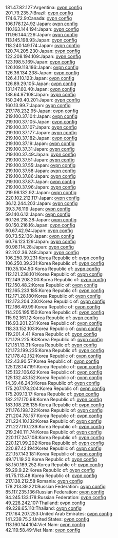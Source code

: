 181.47.82.127:Argentina: [ovpn config](vpn/181_47_82_127.ovpn)  
201.79.235.7:Brazil: [ovpn config](vpn/201_79_235_7.ovpn)  
174.6.72.9:Canada: [ovpn config](vpn/174_6_72_9.ovpn)  
106.178.124.92:Japan: [ovpn config](vpn/106_178_124_92.ovpn)  
110.163.144.194:Japan: [ovpn config](vpn/110_163_144_194.ovpn)  
111.96.144.229:Japan: [ovpn config](vpn/111_96_144_229.ovpn)  
113.145.198.93:Japan: [ovpn config](vpn/113_145_198_93.ovpn)  
118.240.149.174:Japan: [ovpn config](vpn/118_240_149_174.ovpn)  
120.74.205.230:Japan: [ovpn config](vpn/120_74_205_230.ovpn)  
122.208.194.109:Japan: [ovpn config](vpn/122_208_194_109.ovpn)  
123.198.5.169:Japan: [ovpn config](vpn/123_198_5_169.ovpn)  
126.109.118.186:Japan: [ovpn config](vpn/126_109_118_186.ovpn)  
126.36.134.238:Japan: [ovpn config](vpn/126_36_134_238.ovpn)  
126.4.110.123:Japan: [ovpn config](vpn/126_4_110_123.ovpn)  
126.89.29.105:Japan: [ovpn config](vpn/126_89_29_105.ovpn)  
131.147.60.40:Japan: [ovpn config](vpn/131_147_60_40.ovpn)  
138.64.97.108:Japan: [ovpn config](vpn/138_64_97_108.ovpn)  
150.249.40.201:Japan: [ovpn config](vpn/150_249_40_201.ovpn)  
160.13.99.7:Japan: [ovpn config](vpn/160_13_99_7.ovpn)  
217.178.232.95:Japan: [ovpn config](vpn/217_178_232_95.ovpn)  
219.100.37.104:Japan: [ovpn config](vpn/219_100_37_104.ovpn)  
219.100.37.105:Japan: [ovpn config](vpn/219_100_37_105.ovpn)  
219.100.37.107:Japan: [ovpn config](vpn/219_100_37_107.ovpn)  
219.100.37.177:Japan: [ovpn config](vpn/219_100_37_177.ovpn)  
219.100.37.182:Japan: [ovpn config](vpn/219_100_37_182.ovpn)  
219.100.37.19:Japan: [ovpn config](vpn/219_100_37_19.ovpn)  
219.100.37.31:Japan: [ovpn config](vpn/219_100_37_31.ovpn)  
219.100.37.49:Japan: [ovpn config](vpn/219_100_37_49.ovpn)  
219.100.37.51:Japan: [ovpn config](vpn/219_100_37_51.ovpn)  
219.100.37.55:Japan: [ovpn config](vpn/219_100_37_55.ovpn)  
219.100.37.58:Japan: [ovpn config](vpn/219_100_37_58.ovpn)  
219.100.37.86:Japan: [ovpn config](vpn/219_100_37_86.ovpn)  
219.100.37.87:Japan: [ovpn config](vpn/219_100_37_87.ovpn)  
219.100.37.96:Japan: [ovpn config](vpn/219_100_37_96.ovpn)  
219.98.132.92:Japan: [ovpn config](vpn/219_98_132_92.ovpn)  
220.102.212.117:Japan: [ovpn config](vpn/220_102_212_117.ovpn)  
36.12.244.203:Japan: [ovpn config](vpn/36_12_244_203.ovpn)  
39.3.76.119:Japan: [ovpn config](vpn/39_3_76_119.ovpn)  
59.140.6.12:Japan: [ovpn config](vpn/59_140_6_12.ovpn)  
60.126.218.28:Japan: [ovpn config](vpn/60_126_218_28.ovpn)  
60.150.216.16:Japan: [ovpn config](vpn/60_150_216_16.ovpn)  
60.67.42.94:Japan: [ovpn config](vpn/60_67_42_94.ovpn)  
60.73.52.136:Japan: [ovpn config](vpn/60_73_52_136.ovpn)  
60.76.123.129:Japan: [ovpn config](vpn/60_76_123_129.ovpn)  
60.98.114.28:Japan: [ovpn config](vpn/60_98_114_28.ovpn)  
92.202.36.248:Japan: [ovpn config](vpn/92_202_36_248.ovpn)  
106.250.39.231:Korea Republic of: [ovpn config](vpn/106_250_39_231.ovpn)  
106.250.39.231:Korea Republic of: [ovpn config](vpn/106_250_39_231.ovpn)  
110.35.104.50:Korea Republic of: [ovpn config](vpn/110_35_104_50.ovpn)  
112.121.238.101:Korea Republic of: [ovpn config](vpn/112_121_238_101.ovpn)  
112.149.208.200:Korea Republic of: [ovpn config](vpn/112_149_208_200.ovpn)  
112.150.48.2:Korea Republic of: [ovpn config](vpn/112_150_48_2.ovpn)  
112.165.233.185:Korea Republic of: [ovpn config](vpn/112_165_233_185.ovpn)  
112.171.28.180:Korea Republic of: [ovpn config](vpn/112_171_28_180.ovpn)  
112.173.204.230:Korea Republic of: [ovpn config](vpn/112_173_204_230.ovpn)  
112.186.49.99:Korea Republic of: [ovpn config](vpn/112_186_49_99.ovpn)  
114.205.195.150:Korea Republic of: [ovpn config](vpn/114_205_195_150.ovpn)  
115.92.161.12:Korea Republic of: [ovpn config](vpn/115_92_161_12.ovpn)  
116.93.201.231:Korea Republic of: [ovpn config](vpn/116_93_201_231.ovpn)  
118.33.152.103:Korea Republic of: [ovpn config](vpn/118_33_152_103.ovpn)  
119.201.4.41:Korea Republic of: [ovpn config](vpn/119_201_4_41.ovpn)  
121.129.225.93:Korea Republic of: [ovpn config](vpn/121_129_225_93.ovpn)  
121.151.13.31:Korea Republic of: [ovpn config](vpn/121_151_13_31.ovpn)  
121.173.199.235:Korea Republic of: [ovpn config](vpn/121_173_199_235.ovpn)  
121.178.42.152:Korea Republic of: [ovpn config](vpn/121_178_42_152.ovpn)  
122.43.90.57:Korea Republic of: [ovpn config](vpn/122_43_90_57.ovpn)  
125.128.147.191:Korea Republic of: [ovpn config](vpn/125_128_147_191.ovpn)  
125.132.106.62:Korea Republic of: [ovpn config](vpn/125_132_106_62.ovpn)  
125.132.43.152:Korea Republic of: [ovpn config](vpn/125_132_43_152.ovpn)  
14.39.46.243:Korea Republic of: [ovpn config](vpn/14_39_46_243.ovpn)  
175.207.178.204:Korea Republic of: [ovpn config](vpn/175_207_178_204.ovpn)  
175.209.13.17:Korea Republic of: [ovpn config](vpn/175_209_13_17.ovpn)  
182.217.170.98:Korea Republic of: [ovpn config](vpn/182_217_170_98.ovpn)  
183.108.215.135:Korea Republic of: [ovpn config](vpn/183_108_215_135.ovpn)  
211.176.198.122:Korea Republic of: [ovpn config](vpn/211_176_198_122.ovpn)  
211.204.78.157:Korea Republic of: [ovpn config](vpn/211_204_78_157.ovpn)  
211.224.10.132:Korea Republic of: [ovpn config](vpn/211_224_10_132.ovpn)  
211.227.110.239:Korea Republic of: [ovpn config](vpn/211_227_110_239.ovpn)  
219.240.111.74:Korea Republic of: [ovpn config](vpn/219_240_111_74.ovpn)  
220.117.247.108:Korea Republic of: [ovpn config](vpn/220_117_247_108.ovpn)  
220.121.99.202:Korea Republic of: [ovpn config](vpn/220_121_99_202.ovpn)  
220.87.42.194:Korea Republic of: [ovpn config](vpn/220_87_42_194.ovpn)  
221.157.143.181:Korea Republic of: [ovpn config](vpn/221_157_143_181.ovpn)  
49.171.19.20:Korea Republic of: [ovpn config](vpn/49_171_19_20.ovpn)  
58.150.189.252:Korea Republic of: [ovpn config](vpn/58_150_189_252.ovpn)  
59.29.9.22:Korea Republic of: [ovpn config](vpn/59_29_9_22.ovpn)  
61.75.113.48:Korea Republic of: [ovpn config](vpn/61_75_113_48.ovpn)  
217.138.212.58:Romania: [ovpn config](vpn/217_138_212_58.ovpn)  
178.213.39.221:Russian Federation: [ovpn config](vpn/178_213_39_221.ovpn)  
85.117.235.136:Russian Federation: [ovpn config](vpn/85_117_235_136.ovpn)  
94.245.133.178:Russian Federation: [ovpn config](vpn/94_245_133_178.ovpn)  
49.228.242.107:Thailand: [ovpn config](vpn/49_228_242_107.ovpn)  
49.228.65.110:Thailand: [ovpn config](vpn/49_228_65_110.ovpn)  
217.164.207.253:United Arab Emirates: [ovpn config](vpn/217_164_207_253.ovpn)  
141.239.75.2:United States: [ovpn config](vpn/141_239_75_2.ovpn)  
113.160.144.104:Viet Nam: [ovpn config](vpn/113_160_144_104.ovpn)  
42.119.58.49:Viet Nam: [ovpn config](vpn/42_119_58_49.ovpn)  
